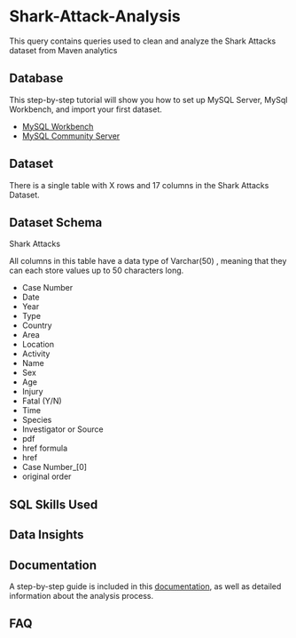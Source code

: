 # Shark-Attack-Analysis
This query contains queries used to clean and analyze the Shark Attacks dataset from Maven analytics 



## Database
This step-by-step tutorial will show you how to set up MySQL Server, MySql Workbench, and import your first dataset.

- [MySQL Workbench](https://dev.mysql.com/downloads/workbench/)
- [MySQL Community Server](https://dev.mysql.com/downloads/mysql/)

## Dataset
There is a single table with X rows and 17 columns in the Shark Attacks Dataset. 

## Dataset Schema 
Shark Attacks

All columns in this table have a data type of Varchar(50) , meaning that they can each store values up to 50 characters long.

- Case Number             
- Date 
- Year 
- Type 
- Country 
- Area
- Location 
- Activity 
- Name
- Sex
- Age
- Injury
- Fatal (Y/N)
- Time
- Species
- Investigator or Source
- pdf 
- href formula
- href
- Case Number_[0]
- original order

## SQL Skills Used 

## Data Insights 


## Documentation


A step-by-step guide is included in this [documentation](lowcodedatagirl.medium.com), as well as detailed information about the analysis process.



## FAQ

